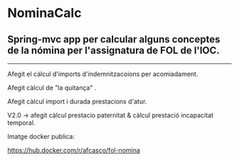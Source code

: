# NominaCalc
## Spring-mvc app per calcular alguns conceptes de la nómina per l'assignatura de FOL de l'IOC.
<hr>

Afegit el càlcul d'imports d'indemnitzacoions per acomiadament.

Afegit càlcul de "la quitança" .

Afegit càlcul import i durada prestacions d'atur.

V2.0 -> afegit càlcul prestacio paternitat & càlcul prestació incapacitat temporal.

Imatge docker publica:

https://hub.docker.com/r/afcasco/fol-nomina
